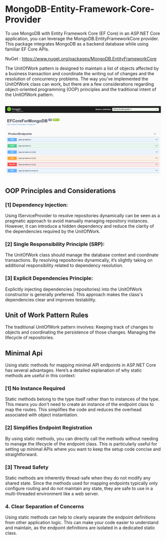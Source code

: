 # MongoDB-Entity-Framework-Core-Provider
To use MongoDB with Entity Framework Core (EF Core) in an ASP.NET Core application, you can leverage the MongoDB.EntityFrameworkCore provider. This package integrates MongoDB as a backend database while using familiar EF Core APIs.

NuGet : https://www.nuget.org/packages/MongoDB.EntityFrameworkCore

The UnitOfWork pattern is designed to maintain a list of objects affected by a business transaction and coordinate the writing out of changes and the resolution of concurrency problems. The way you've implemented the UnitOfWork class can work, but there are a few considerations regarding object-oriented programming (OOP) principles and the traditional intent of the UnitOfWork pattern.

## ![Example Image](https://github.com/raihannishat/MongoDB-Entity-Framework-Core-Provider/blob/main/example-endpoints.png)

## OOP Principles and Considerations
### [1] Dependency Injection:
Using IServiceProvider to resolve repositories dynamically can be seen as a pragmatic approach to avoid manually managing repository instances.
However, it can introduce a hidden dependency and reduce the clarity of the dependencies required by the UnitOfWork.

### [2] Single Responsibility Principle (SRP):
The UnitOfWork class should manage the database context and coordinate transactions. By resolving repositories dynamically, it’s slightly taking on additional responsibility related to dependency resolution.

### [3] Explicit Dependencies Principle:
Explicitly injecting dependencies (repositories) into the UnitOfWork constructor is generally preferred. This approach makes the class's dependencies clear and improves testability.

## Unit of Work Pattern Rules
The traditional UnitOfWork pattern involves:
Keeping track of changes to objects and coordinating the persistence of those changes.
Managing the lifecycle of repositories.

## Minimal Api
Using static methods for mapping minimal API endpoints in ASP.NET Core has several advantages. Here’s a detailed explanation of why static methods are useful in this context:

### [1] No Instance Required
Static methods belong to the type itself rather than to instances of the type. This means you don't need to create an instance of the endpoint class to map the routes. This simplifies the code and reduces the overhead associated with object instantiation.

### [2] Simplifies Endpoint Registration
By using static methods, you can directly call the methods without needing to manage the lifecycle of the endpoint class. This is particularly useful for setting up minimal APIs where you want to keep the setup code concise and straightforward.

### [3] Thread Safety
Static methods are inherently thread-safe when they do not modify any shared state. Since the methods used for mapping endpoints typically only configure routing and do not maintain any state, they are safe to use in a multi-threaded environment like a web server.

### 4. Clear Separation of Concerns
Using static methods can help to clearly separate the endpoint definitions from other application logic. This can make your code easier to understand and maintain, as the endpoint definitions are isolated in a dedicated static class.
